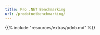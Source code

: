 ```yaml
---
title: Pro .NET Benchmarking
url: /prodotnetbenchmarking/
---
```


{{% include "resources/extras/pdnb.md" %}}